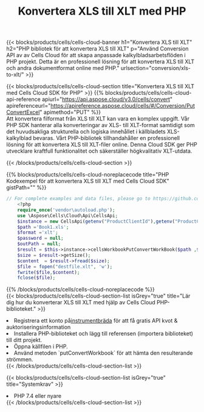 ﻿---
title:  Konvertera XLS till XLT med PHP
description:  Använda Aspose.Cells Cloud SDK för PHP för att konvertera en fil i XLS-format till en fil i XLT-format.
kwords: Excel, Convert XLS to XLT, REST, PHP
howto: How to convert XLS to XLT using Aspose.Cells Cloud PHP library.
---
{{< blocks/products/cells/cells-cloud-banner h1="Konvertera XLS till XLT" h2="PHP bibliotek för att konvertera XLS till XLT" p="Använd Conversion API av av Cells Cloud för att skapa anpassade kalkylbladsarbetsflöden i PHP projekt. Detta är en professionell lösning för att konvertera XLS till XLT och andra dokumentformat online med PHP." urlsection="conversion/xls-to-xlt/" >}}

{{< blocks/products/cells/cells-cloud-section title="Konvertera XLS till XLT med Cells Cloud SDK för PHP" >}}
{{% blocks/products/cells/cells-cloud-api-reference apiurl="https://api.aspose.cloud/v3.0/cells/convert" apireferenceurl="https://apireference.aspose.cloud/cells/#/Conversion/PutConvertExcel" apimethod="PUT" %}}
<br/>
Att konvertera filformat från XLS till XLT kan vara en komplex uppgift. Vår PHP SDK hanterar alla konverteringar av XLS- till XLT-format samtidigt som det huvudsakliga strukturella och logiska innehållet i källbladets XLS-kalkylblad bevaras. Vårt PHP-bibliotek tillhandahåller en professionell lösning för att konvertera XLS till XLT-filer online. Denna Cloud SDK ger PHP utvecklare kraftfull funktionalitet och säkerställer högkvalitativ XLT-utdata.

{{< /blocks/products/cells/cells-cloud-section >}}

{{% blocks/products/cells/cells-cloud-noreplacecode title="PHP Kodexempel för att konvertera XLS till XLT med Cells Cloud SDK" gistPath="" %}}
 
```php
// For complete examples and data files, please go to https://github.com/aspose-cells-cloud/aspose-cells-cloud-php/
    <?php
    require_once('vendor\autoload.php');
    use \Aspose\Cells\Cloud\Api\CellsApi;
    $instance = new CellsApi(getenv("ProductClientId"),getenv("ProductClientSecret"));
    $path ='Book1.xls';    
    $format ='xlt';
    $password = null;
    $outPath = null;      
    $result = $this->instance->cellsWorkbookPutConvertWorkBook($path ,$format, $password,  $outPath);
    $size = $result->getSize();
    $content  = $result->fread($size);
    $file = fopen("destfile.xlt", 'w');
    fwrite($file,$content);
    fclose($file);
```
 
{{% /blocks/products/cells/cells-cloud-noreplacecode %}}
<br/>
{{< blocks/products/cells/cells-cloud-section-list isGrey="true" title="Lär dig hur du konverterar XLS till XLT med hjälp av Cells Cloud PHP-biblioteket." >}}
<li> Registrera ett konto på<a href="https://dashboard.aspose.cloud/">instrumentbräda</a> för att få gratis API kvot & auktoriseringsinformation</li>
<li>Installera PHP-biblioteket och lägg till referensen (importera biblioteket) till ditt projekt.</li>
<li>Öppna källfilen i PHP.</li>
<li>Använd metoden `putConvertWorkbook` för att hämta den resulterande strömmen.</li>
{{< /blocks/products/cells/cells-cloud-section-list >}}

{{< blocks/products/cells/cells-cloud-section-list isGrey="true" title="Systemkrav" >}}
<li>PHP 7.4 eller nyare</li>
{{< /blocks/products/cells/cells-cloud-section-list >}}
